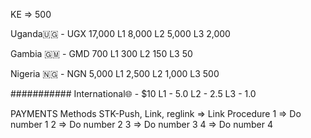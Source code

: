
KE => 500

Uganda🇺🇬 - UGX 17,000
L1 8,000
L2 5,000
L3 2,000

Gambia 🇬🇲 - GMD 700
L1 300
L2 150
L3 50

Nigeria 🇳🇬 - NGN 5,000
L1 2,500
L2 1,000
L3 500

###########
International🌐 - $10
L1 - 5.0
L2 - 2.5
L3 - 1.0

PAYMENTS
Methods
    STK-Push,
    Link,
        reglink => Link
    Procedure
        1 => Do number 1
        2 => Do number 2
        3 => Do number 3
        4 => Do number 4